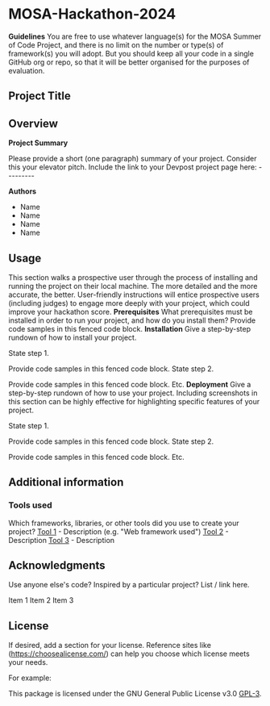 # MOSA-Hackathon-2024

**Guidelines**
You are free to use whatever language(s) for the MOSA Summer of Code Project, and there is no limit on the number or type(s) of framework(s) you will adopt. But you should keep all your code in a single GitHub org or repo, so that it will be better organised for the purposes of evaluation.

## **Project Title**

## **Overview**

**Project Summary**

Please provide a short (one paragraph) summary of your project. Consider this your elevator pitch.
Include the link to your Devpost project page here:   ---------

**Authors**

- Name
- Name
- Name
- Name

## **Usage**
This section walks a prospective user through the process of installing and running the project on their local machine. 
The more detailed and the more accurate, the better. User-friendly instructions will entice prospective users (including judges) to engage more deeply with your project, which could improve your hackathon score.
**Prerequisites**
What prerequisites must be installed in order to run your project, and how do you install them?
Provide code samples in this fenced code block.
**Installation**
Give a step-by-step rundown of how to install your project.

State step 1.

Provide code samples in this fenced code block.
State step 2.

Provide code samples in this fenced code block.
Etc.
**Deployment**
Give a step-by-step rundown of how to use your project. Including screenshots in this section can be highly effective for highlighting specific features of your project.

State step 1.

Provide code samples in this fenced code block.
State step 2.

Provide code samples in this fenced code block.
Etc.
## **Additional information**

### **Tools used**
Which frameworks, libraries, or other tools did you use to create your project?
[Tool 1](https://maven.apache.org/) - Description (e.g. "Web framework used")
[Tool 2](https://maven.apache.org/)  - Description 
[Tool 3](https://maven.apache.org/) - Description 

## **Acknowledgments**
Use anyone else's code? Inspired by a particular project? List / link here.

Item 1
Item 2
Item 3

## **License**
If desired, add a section for your license. Reference sites like (https://choosealicense.com/) can help you choose which license meets your needs.

For example:

This package is licensed under the GNU General Public License v3.0 [GPL-3](https://choosealicense.com/licenses/gpl-3.0/).


